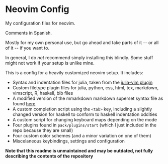 # Neovim Config

My configuration files for neovim.

Comments in Spanish.

Mostly for my own personal use, but go ahead and take parts of it -- or all of it -- if you want to.

In general, I do *not* recommend simply installing this blindly. Some stuff might not work if your setup is unlike mine.

This is a config for a heavily customized neovim setup. It includes:

- Syntax and indentation files for julia, taken from the [julia-vim plugin](https://github.com/JuliaEditorSupport/julia-vim)
- Custom filetype plugin files for julia, python, css, html, tex, markdown, vimscript, R, haskell, bib files
- A modified version of the mmarkdown markdown superset syntax file as found [here](https://github.com/Matthew-Tate-Scarbrough/mmarkdown)
- A custom completion script using the `<tab>` key, including a slightly changed version for haskell to conform to haskell indentation oddities
- A custom script for changing keyboard maps depending on the mode
- Four plugins found in `pack/plugins/start` (which I just included in the repo because they are small)
- Four custom color schemes (and a minor variation on one of them)
- Miscelaneous keybindings, settings and configuration

**Note that this readme is unmaintained and may be outdated, not fully describing the contents of the repository**
